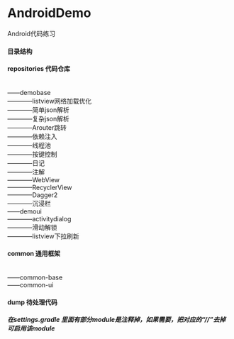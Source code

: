 # AndroidDemo

Android代码练习

#### 目录结构

#### repositories 代码仓库
<br>——demobase
<br>————listview网络加载优化
<br>————简单json解析
<br>————复杂json解析
<br>————Arouter跳转
<br>————依赖注入
<br>————线程池
<br>————按键控制
<br>————日记
<br>————注解
<br>————WebView
<br>————RecyclerView
<br>————Dagger2
<br>————沉浸栏
<br>——demoui
<br>————activitydialog
<br>————滑动解锁
<br>————listview下拉刷新

#### common 通用框架
<br>——common-base
<br>——common-ui

#### dump 待处理代码

##### 在settings.gradle 里面有部分module是注释掉，如果需要，把对应的“//”去掉可启用该module



